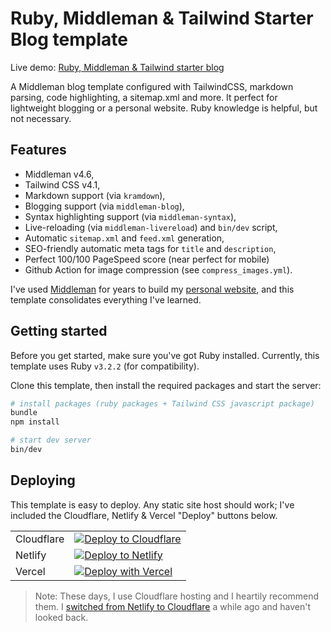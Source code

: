 # Ruby, Middleman & Tailwind Starter Blog template

Live demo: [Ruby, Middleman & Tailwind starter blog](https://ruby-middleman-tailwind-starter-blog.pages.dev)

A Middleman blog template configured with TailwindCSS, markdown parsing, code highlighting, a sitemap.xml and more. It perfect for lightweight blogging or a personal website. Ruby knowledge is helpful, but not necessary.

## Features

- Middleman v4.6,
- Tailwind CSS v4.1,
- Markdown support (via `kramdown`),
- Blogging support (via `middleman-blog`),
- Syntax highlighting support (via `middleman-syntax`),
- Live-reloading (via `middleman-livereload`) and `bin/dev` script,
- Automatic `sitemap.xml` and `feed.xml` generation,
- SEO-friendly automatic meta tags for `title` and `description`,
- Perfect 100/100 PageSpeed score (near perfect for mobile)
- Github Action for image compression (see `compress_images.yml`).

I've used [Middleman](https://middlemanapp.com/) for years to build my [personal website](https://harrisonbroadbent.com/about), and this template consolidates everything I've learned.

## Getting started

Before you get started, make sure you've got Ruby installed. Currently, this template uses Ruby `v3.2.2` (for compatibility).

Clone this template, then install the required packages and start the server:

```sh
# install packages (ruby packages + Tailwind CSS javascript package)
bundle
npm install

# start dev server
bin/dev
```

## Deploying

This template is easy to deploy. Any static site host should work; I've included the Cloudflare, Netlify & Vercel "Deploy" buttons below.

|            |                                                                                                                                                                                                   |
| ---------- | ------------------------------------------------------------------------------------------------------------------------------------------------------------------------------------------------- |
| Cloudflare | [![Deploy to Cloudflare](https://deploy.workers.cloudflare.com/button)](https://deploy.workers.cloudflare.com/?url=https://github.com/harrison-broadbent/ruby-middleman-tailwind-starter-blog)    |
| Netlify    | [![Deploy to Netlify](https://www.netlify.com/img/deploy/button.svg)](https://app.netlify.com/start/deploy?repository=https://github.com/harrison-broadbent/ruby-middleman-tailwind-starter-blog) |
| Vercel     | [![Deploy with Vercel](https://vercel.com/button)](https://vercel.com/new/clone?repository-url=https%3A%2F%2Fgithub.com%2Fharrison-broadbent%2Fruby-middleman-tailwind-starter-blog)              |

> Note: These days, I use Cloudflare hosting and I heartily recommend them. I [switched from Netlify to Cloudflare](https://harrisonbroadbent.com/blog/goodbye-netlify-hello-cloudflare/) a while ago and haven't looked back.
